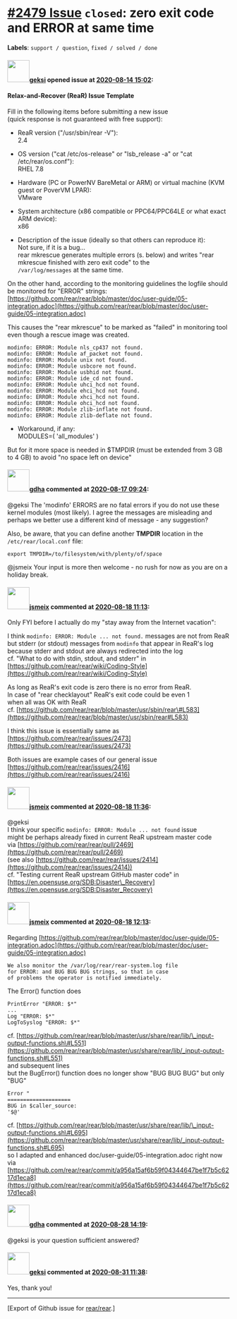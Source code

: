 [\#2479 Issue](https://github.com/rear/rear/issues/2479) `closed`: zero exit code and ERROR at same time
========================================================================================================

**Labels**: `support / question`, `fixed / solved / done`

#### <img src="https://avatars.githubusercontent.com/u/48321425?v=4" width="50">[geksi](https://github.com/geksi) opened issue at [2020-08-14 15:02](https://github.com/rear/rear/issues/2479):

#### Relax-and-Recover (ReaR) Issue Template

Fill in the following items before submitting a new issue  
(quick response is not guaranteed with free support):

-   ReaR version ("/usr/sbin/rear -V"):  
    2.4

-   OS version ("cat /etc/os-release" or "lsb\_release -a" or "cat
    /etc/rear/os.conf"):  
    RHEL 7.8

-   Hardware (PC or PowerNV BareMetal or ARM) or virtual machine (KVM
    guest or PoverVM LPAR):  
    VMware

-   System architecture (x86 compatible or PPC64/PPC64LE or what exact
    ARM device):  
    x86

-   Description of the issue (ideally so that others can reproduce
    it):  
    Not sure, if it is a bug...  
    rear mkrescue generates multiple errors (s. below) and writes "rear
    mkrescue finished with zero exit code" to the  
    `/var/log/messages` at the same time.

On the other hand, according to the monitoring guidelines the logfile
should be monitored for "ERROR" strings:  
[https://github.com/rear/rear/blob/master/doc/user-guide/05-integration.adoc](https://github.com/rear/rear/blob/master/doc/user-guide/05-integration.adoc)

This causes the "rear mkrescue" to be marked as "failed" in monitoring
tool even though a rescue image was created.

    modinfo: ERROR: Module nls_cp437 not found.
    modinfo: ERROR: Module af_packet not found.
    modinfo: ERROR: Module unix not found.
    modinfo: ERROR: Module usbcore not found.
    modinfo: ERROR: Module usbhid not found.
    modinfo: ERROR: Module ide_cd not found.
    modinfo: ERROR: Module uhci_hcd not found.
    modinfo: ERROR: Module ehci_hcd not found.
    modinfo: ERROR: Module xhci_hcd not found.
    modinfo: ERROR: Module ohci_hcd not found.
    modinfo: ERROR: Module zlib-inflate not found.
    modinfo: ERROR: Module zlib-deflate not found.

-   Workaround, if any:  
    MODULES=( 'all\_modules' )

But for it more space is needed in $TMPDIR (must be extended from 3 GB
to 4 GB) to avoid "no space left on device"

#### <img src="https://avatars.githubusercontent.com/u/888633?u=cdaeb31efcc0048d3619651aa18dd4b76e636b21&v=4" width="50">[gdha](https://github.com/gdha) commented at [2020-08-17 09:24](https://github.com/rear/rear/issues/2479#issuecomment-674768275):

@geksi The 'modinfo' ERRORS are no fatal errors if you do not use these
kernel modules (most likely). I agree the messages are misleading and
perhaps we better use a different kind of message - any suggestion?

Also, be aware, that you can define another **TMPDIR** location in the
`/etc/rear/local.conf` file:

    export TMPDIR=/to/filesystem/with/plenty/of/space

@jsmeix Your input is more then welcome - no rush for now as you are on
a holiday break.

#### <img src="https://avatars.githubusercontent.com/u/1788608?u=925fc54e2ce01551392622446ece427f51e2f0ce&v=4" width="50">[jsmeix](https://github.com/jsmeix) commented at [2020-08-18 11:13](https://github.com/rear/rear/issues/2479#issuecomment-675416989):

Only FYI before I actually do my "stay away from the Internet vacation":

I think `modinfo: ERROR: Module ... not found.` messages are not from
ReaR  
but stderr (or stdout) messages from `modinfo` that appear in ReaR's
log  
because stderr and stdout are always redirected into the log  
cf. "What to do with stdin, stdout, and stderr" in  
[https://github.com/rear/rear/wiki/Coding-Style](https://github.com/rear/rear/wiki/Coding-Style)

As long as ReaR's exit code is zero there is no error from ReaR.  
In case of "rear checklayout" ReaR's exit code could be even 1  
when all was OK with ReaR  
cf.
[https://github.com/rear/rear/blob/master/usr/sbin/rear\#L583](https://github.com/rear/rear/blob/master/usr/sbin/rear#L583)

I think this issue is essentially same as  
[https://github.com/rear/rear/issues/2473](https://github.com/rear/rear/issues/2473)

Both issues are example cases of our general issue  
[https://github.com/rear/rear/issues/2416](https://github.com/rear/rear/issues/2416)

#### <img src="https://avatars.githubusercontent.com/u/1788608?u=925fc54e2ce01551392622446ece427f51e2f0ce&v=4" width="50">[jsmeix](https://github.com/jsmeix) commented at [2020-08-18 11:36](https://github.com/rear/rear/issues/2479#issuecomment-675426494):

@geksi  
I think your specific `modinfo: ERROR: Module ... not found` issue  
might be perhaps already fixed in current ReaR upstream master code  
via
[https://github.com/rear/rear/pull/2469](https://github.com/rear/rear/pull/2469)  
(see also
[https://github.com/rear/rear/issues/2414](https://github.com/rear/rear/issues/2414))  
cf. "Testing current ReaR upstream GitHub master code" in  
[https://en.opensuse.org/SDB:Disaster\_Recovery](https://en.opensuse.org/SDB:Disaster_Recovery)

#### <img src="https://avatars.githubusercontent.com/u/1788608?u=925fc54e2ce01551392622446ece427f51e2f0ce&v=4" width="50">[jsmeix](https://github.com/jsmeix) commented at [2020-08-18 12:13](https://github.com/rear/rear/issues/2479#issuecomment-675441578):

Regarding
[https://github.com/rear/rear/blob/master/doc/user-guide/05-integration.adoc](https://github.com/rear/rear/blob/master/doc/user-guide/05-integration.adoc)

    We also monitor the /var/log/rear/rear-system.log file
    for ERROR: and BUG BUG BUG strings, so that in case
    of problems the operator is notified immediately.

The Error() function does

    PrintError "ERROR: $*"
    ...
    Log "ERROR: $*"
    LogToSyslog "ERROR: $*"

cf.
[https://github.com/rear/rear/blob/master/usr/share/rear/lib/\_input-output-functions.sh\#L551](https://github.com/rear/rear/blob/master/usr/share/rear/lib/_input-output-functions.sh#L551)  
and subsequent lines  
but the BugError() function does no longer show "BUG BUG BUG" but only
"BUG"

    Error "
    ====================
    BUG in $caller_source:
    '$@'

cf.
[https://github.com/rear/rear/blob/master/usr/share/rear/lib/\_input-output-functions.sh\#L695](https://github.com/rear/rear/blob/master/usr/share/rear/lib/_input-output-functions.sh#L695)  
so I adapted and enhanced doc/user-guide/05-integration.adoc right now
via  
[https://github.com/rear/rear/commit/a956a15af6b59f04344647be1f7b5c6217d1eca8](https://github.com/rear/rear/commit/a956a15af6b59f04344647be1f7b5c6217d1eca8)

#### <img src="https://avatars.githubusercontent.com/u/888633?u=cdaeb31efcc0048d3619651aa18dd4b76e636b21&v=4" width="50">[gdha](https://github.com/gdha) commented at [2020-08-28 14:19](https://github.com/rear/rear/issues/2479#issuecomment-682603493):

@geksi is your question sufficient answered?

#### <img src="https://avatars.githubusercontent.com/u/48321425?v=4" width="50">[geksi](https://github.com/geksi) commented at [2020-08-31 11:38](https://github.com/rear/rear/issues/2479#issuecomment-683726712):

Yes, thank you!

------------------------------------------------------------------------

\[Export of Github issue for
[rear/rear](https://github.com/rear/rear).\]
